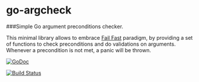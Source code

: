 # go-argcheck
###Simple Go argument preconditions checker.

This minimal library allows to embrace [Fail Fast](https://en.wikipedia.org/wiki/Fail-fast) paradigm, by providing a set of functions to check preconditions and do validations on arguments. Whenever a precondition is not met, a panic will be thrown.

[![GoDoc](https://godoc.org/github.com/raulbajales/go-argcheck/argcheck?status.svg)](https://godoc.org/github.com/raulbajales/go-argcheck/argcheck)

[![Build Status](https://travis-ci.org/raulbajales/go-argcheck.svg?branch=master)](https://travis-ci.org/raulbajales/go-argcheck)
